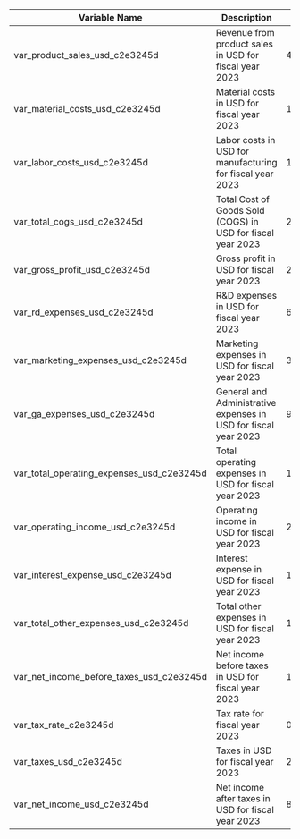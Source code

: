 
| Variable Name                            | Description                                         | Value     |
|------------------------------------------|-----------------------------------------------------|-----------|
| var_product_sales_usd_c2e3245d           | Revenue from product sales in USD for fiscal year 2023 | 4200000   |
| var_material_costs_usd_c2e3245d          | Material costs in USD for fiscal year 2023          | 1200000   |
| var_labor_costs_usd_c2e3245d             | Labor costs in USD for manufacturing for fiscal year 2023 | 1000000   |
| var_total_cogs_usd_c2e3245d              | Total Cost of Goods Sold (COGS) in USD for fiscal year 2023 | 2200000   |
| var_gross_profit_usd_c2e3245d            | Gross profit in USD for fiscal year 2023            | 2000000   |
| var_rd_expenses_usd_c2e3245d             | R&D expenses in USD for fiscal year 2023            | 600000    |
| var_marketing_expenses_usd_c2e3245d      | Marketing expenses in USD for fiscal year 2023      | 300000    |
| var_ga_expenses_usd_c2e3245d             | General and Administrative expenses in USD for fiscal year 2023 | 900000    |
| var_total_operating_expenses_usd_c2e3245d | Total operating expenses in USD for fiscal year 2023 | 1800000   |
| var_operating_income_usd_c2e3245d        | Operating income in USD for fiscal year 2023        | 200000    |
| var_interest_expense_usd_c2e3245d        | Interest expense in USD for fiscal year 2023        | 100000    |
| var_total_other_expenses_usd_c2e3245d    | Total other expenses in USD for fiscal year 2023    | 100000    |
| var_net_income_before_taxes_usd_c2e3245d | Net income before taxes in USD for fiscal year 2023 | 100000    |
| var_tax_rate_c2e3245d                    | Tax rate for fiscal year 2023                       | 0.20      |
| var_taxes_usd_c2e3245d                   | Taxes in USD for fiscal year 2023                   | 20000     |
| var_net_income_usd_c2e3245d              | Net income after taxes in USD for fiscal year 2023  | 80000     |

